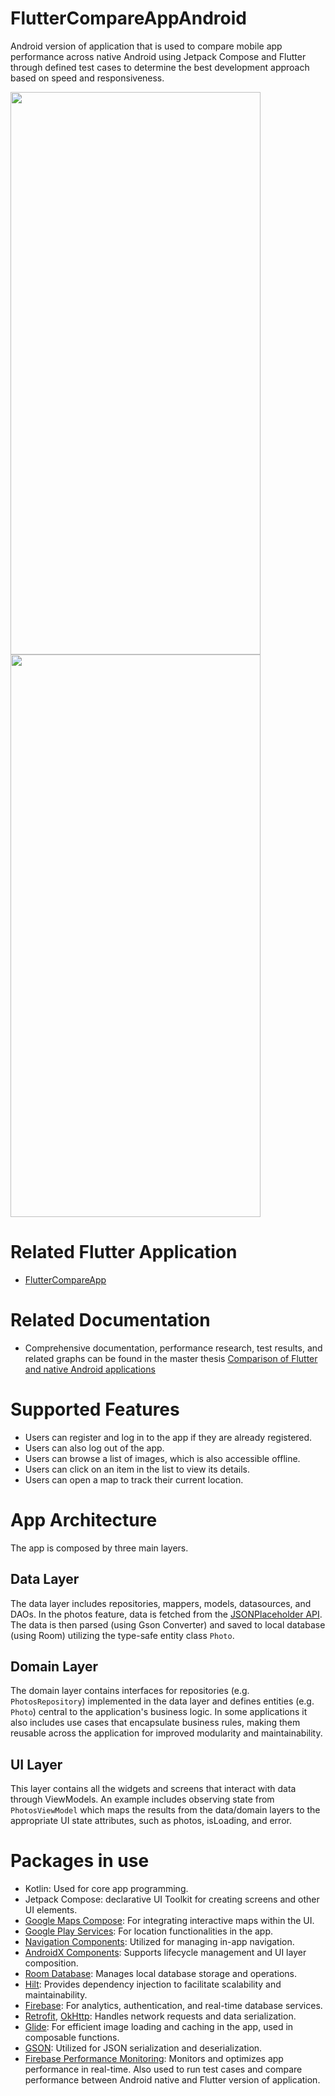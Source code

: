 # FlutterCompareAppAndroid
Android version of application that is used to compare mobile app performance across native Android using Jetpack Compose and Flutter through defined test cases to determine the best development approach based on speed and responsiveness.

<img src="https://github.com/kovaccc/FlutterCompareAppAndroid/assets/75457058/080f6f0c-61d2-4b30-aa03-02d2065484b8" width="400" height="900">

<img src="https://github.com/kovaccc/FlutterCompareAppAndroid/assets/75457058/07dbd304-f5cf-4aa6-bd1b-867e632aab95" width="400" height="900">


# Related Flutter Application
- [FlutterCompareApp](https://github.com/kovaccc/FlutterCompareApp)

# Related Documentation
- Comprehensive documentation, performance research, test results, and related graphs can be found in the master thesis [Comparison of Flutter and native Android applications](https://repozitorij.unios.hr/islandora/object/etfos%3A4067)
  
# Supported Features
- Users can register and log in to the app if they are already registered.
- Users can also log out of the app.
- Users can browse a list of images, which is also accessible offline.
- Users can click on an item in the list to view its details.
- Users can open a map to track their current location.

# App Architecture
The app is composed by three main layers.

## Data Layer
The data layer includes repositories, mappers, models, datasources, and DAOs. In the photos feature, data is fetched from the [JSONPlaceholder API](https://jsonplaceholder.typicode.com). The data is then parsed (using Gson Converter) and saved to local database (using Room) utilizing the type-safe entity class `Photo`.

## Domain Layer
The domain layer contains interfaces for repositories (e.g. `PhotosRepository`) implemented in the data layer and defines entities (e.g. `Photo`) central to the application's business logic. In some applications it also includes use cases that encapsulate business rules, making them reusable across the application for improved modularity and maintainability.

## UI Layer
This layer contains all the widgets and screens that interact with data through ViewModels. An example includes observing state from `PhotosViewModel` which maps the results from the data/domain layers to the appropriate UI state attributes, such as photos, isLoading, and error.

# Packages in use
- Kotlin: Used for core app programming.
- Jetpack Compose: declarative UI Toolkit for creating screens and other UI elements.
- [Google Maps Compose](https://github.com/googlemaps/android-maps-compose): For integrating interactive maps within the UI.
- [Google Play Services](https://developers.google.com/android/guides/overview): For location functionalities in the app.
- [Navigation Components](https://developer.android.com/jetpack/compose/navigation): Utilized for managing in-app navigation.
- [AndroidX Components](https://developer.android.com/jetpack/androidx/releases/lifecycle): Supports lifecycle management and UI layer composition.
- [Room Database](https://developer.android.com/jetpack/androidx/releases/room): Manages local database storage and operations.
- [Hilt](https://developer.android.com/training/dependency-injection/hilt-android): Provides dependency injection to facilitate scalability and maintainability.
- [Firebase](https://firebase.google.com/docs/android/setup#expandable-11): For analytics, authentication, and real-time database services.
- [Retrofit](https://github.com/JakeWharton/retrofit2-kotlinx-serialization-converter), [OkHttp](https://square.github.io/okhttp/): Handles network requests and data serialization.
- [Glide](https://bumptech.github.io/glide/int/compose.html): For efficient image loading and caching in the app, used in composable functions.
- [GSON](https://github.com/square/retrofit/blob/trunk/retrofit-converters/gson/README.md): Utilized for JSON serialization and deserialization.
- [Firebase Performance Monitoring](https://firebase.google.com/docs/perf-mon): Monitors and optimizes app performance in real-time. Also used to run test cases and compare performance between Android native and Flutter version of application.
